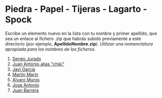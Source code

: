 Piedra - Papel - Tijeras - Lagarto - Spock
===

Escribe un elemento nuevo en la lista con tu nombre y primer apellido, que sea un enlace al fichero .zip que habrás subido previamente a este directorio (por ejemplo, **ApellidoNombre.zip**). *Utilizar una nomenclatura apropiada para los nombres de los ficheros*.

1. [Sergio Jurado](https://github.com/Sergio-Jurado/TheBigBanTheoryGame)
2. [Juan Antonio alias "chiki"](https://github.com/JuanAntonio21/piedrapapeltijera)
3. [Javi García](https://github.com/javilj03/Juego_Lagarto_spock)
4. [Martín Marín](https://github.com/THEliberator03/PiedraPapelTijeraAndroid)
5. [Alvaro Muros](https://github.com/alvaromuros27/JuegoPractica)
6. [Jose Antonio](https://github.com/OteloxESP/Piedra-papel-y-tijeras)
8. [Juan Barrera]()
